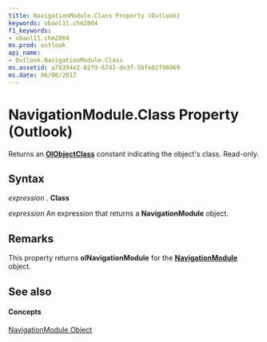 ```yaml
---
title: NavigationModule.Class Property (Outlook)
keywords: vbaol11.chm2804
f1_keywords:
- vbaol11.chm2804
ms.prod: outlook
api_name:
- Outlook.NavigationModule.Class
ms.assetid: a78394e2-81f9-6742-de3f-5bfe02f96969
ms.date: 06/08/2017
---
```



# NavigationModule.Class Property (Outlook)

Returns an  **[OlObjectClass](olobjectclass-enumeration-outlook.md)** constant indicating the object's class. Read-only.


## Syntax

 _expression_ . **Class**

 _expression_ An expression that returns a **NavigationModule** object.


## Remarks

This property returns  **olNavigationModule** for the **[NavigationModule](navigationmodule-object-outlook.md)** object.


## See also


#### Concepts


[NavigationModule Object](navigationmodule-object-outlook.md)

